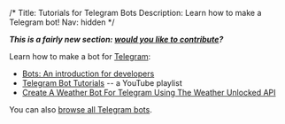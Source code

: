 /*
Title: Tutorials for Telegram Bots
Description: Learn how to make a Telegram bot!
Nav: hidden
*/

***This is a fairly new section: [would you like to contribute](https://github.com/botwiki/botwiki.org)?***

Learn how to make a bot for [Telegram](https://telegram.org/):

- [Bots: An introduction for developers](https://core.telegram.org/bots)
- [Telegram Bot Tutorials](https://www.youtube.com/playlist?list=PLZI3P0VZBj6Hilx7Z-m1jMub2wZwxP5dO) -- a YouTube playlist
- [Create A Weather Bot For Telegram Using The Weather Unlocked API](http://www.3scale.net/2016/02/create-a-weather-bot-for-telegram/?utm_campaign=twitter&utm_source=twitter&utm_medium=social)

You can also [browse all Telegram bots](/tag/telegrambot).